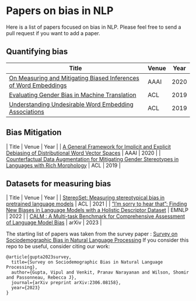 # Papers on bias in NLP

Here is a list of papers focused on bias in NLP. Please feel free to send a pull request if you want to add a paper.

## Quantifying bias

| Title | Venue | Year |
| ------------- | ------------- | ------------- |
| [On Measuring and Mitigating Biased Inferences of Word Embeddings](https://arxiv.org/pdf/1908.09369.pdf) | AAAI | 2020 |
| [Evaluating Gender Bias in Machine Translation](https://aclanthology.org/P19-1164.pdf) | ACL | 2019 |
| [Understanding Undesirable Word Embedding Associations](https://aclanthology.org/P19-1166.pdf) | ACL | 2019 |

## Bias Mitigation

| Title | Venue | Year |
| [A General Framework for Implicit and Explicit Debiasing of Distributional Word Vector Spaces](https://arxiv.org/pdf/1909.06092.pdf) | AAAI | 2020 |
| [Counterfactual Data Augmentation for Mitigating Gender Stereotypes in Languages with Rich Morphology](https://aclanthology.org/P19-1161v2.pdf) | ACL | 2019 |


## Datasets for measuring bias
| Title | Venue | Year |
| [StereoSet: Measuring stereotypical bias in pretrained language models](https://arxiv.org/pdf/2004.09456.pdf) | ACL | 2021 |
| [“I’m sorry to hear that”: Finding New Biases in Language Models with a Holistic Descriptor Dataset](https://aclanthology.org/2022.emnlp-main.625/) | EMNLP | 2022 |
| [CALM : A Multi-task Benchmark for Comprehensive Assessment of Language Model Bias](https://arxiv.org/abs/2308.12539) | arXiv | 2023 |

The starting list of papers was taken from the survey paper : [Survey on Sociodemographic Bias in Natural Language Processing](https://arxiv.org/abs/2306.08158)
If you consider this repo to be useful, consider citing our work:
```
@article{gupta2023survey,
  title={Survey on Sociodemographic Bias in Natural Language Processing},
  author={Gupta, Vipul and Venkit, Pranav Narayanan and Wilson, Shomir and Passonneau, Rebecca J},
  journal={arXiv preprint arXiv:2306.08158},
  year={2023}
}
```

